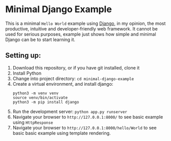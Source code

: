 # Minimal Django Example
This is a minimal `Hello World` example using [Django](https://www.djangoproject.com/), in my opinion, the most productive, intuitive and developer-friendly web framework. It cannot be used for serious purposes, example just shows how simple and minimal Django can be to start learning it.

## Setting up:

1. Download this repository, or if you have git installed, clone it
2. Install Python
3. Change into project directory: `cd minimal-django-example`
4. Create a virtual environment, and install django:
    ```shell
    python3 -m venv venv
    source venv/bin/activate
    python3 -m pip install django
    ```
5. Run the development server: `python app.py runserver`
6. Navigate your browser to `http://127.0.0.1:8000/` to see basic example using `HttpResponse`
7. Navigate your browser to `http://127.0.0.1:8000/hello/World` to see basic basic example using template rendering.
